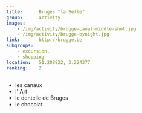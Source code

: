 ```yaml
---
title:      Bruges "la Belle" 
group:      activity
images:      
    - /img/activity/brugge-canal-middle-shot.jpg
    - /img/activity/brugge-bynight.jpg
link:       http://brugge.be
subgroups:  
    - excursion, 
    - shopping
location:   51.208822, 3.224377
ranking:    2
---
```


- les canaux
- l' Art
- le dentelle de Bruges
- le chocolat